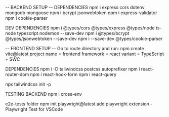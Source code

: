 -- BACKEND SETUP --
DEPENDENCIES
npm i express cors dotenv mongodb mongoose
npm i bcrypt jsonwebtoken
npm i express-validator
npm i cookie-parser

DEV DEPENDENCIES
npm i @types/cors @types/express @types/node ts-node typescript nodemon --save-dev
npm i @types/bcrypt @types/jsonwebtoken --save-dev
npm i --save-dev @types/cookie-parser

-- FRONTEND SETUP --
Go to route directory and run:
npm create vite@latest
project name = frontend
framework = react
variant = TypeScript + SWC

DEPENDENCIES
npm i -D tailwindcss postcss autoprefixer
npm i react-router-dom
npm i react-hook-form
npm i react-query

npx tailwindcss init -p


TESTING BACKEND
npm i cross-env


e2e-tests folder
npm init playwright@latest
add playwright extension - Playwright Test for VSCode